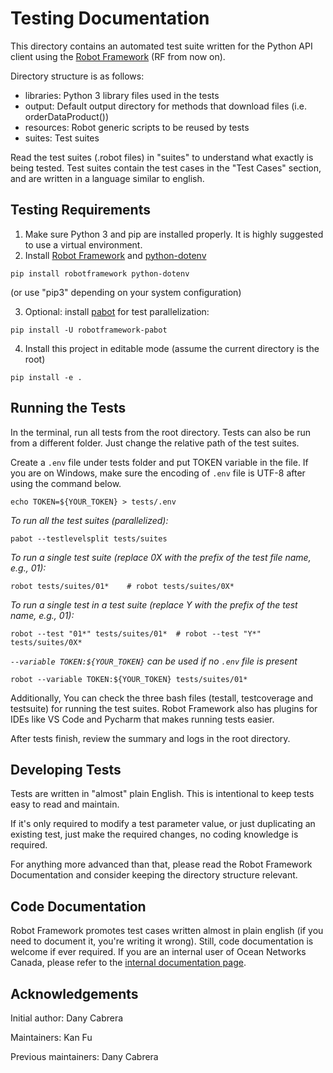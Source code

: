 # Testing Documentation

This directory contains an automated test suite written for the Python API client using the [Robot Framework](http://robotframework.org) (RF from now on).

Directory structure is as follows:

* libraries: Python 3 library files used in the tests
* output:    Default output directory for methods that download files (i.e. orderDataProduct())
* resources: Robot generic scripts to be reused by tests
* suites:    Test suites

Read the test suites (.robot files) in "suites" to understand what exactly is being tested.
Test suites contain the test cases in the "Test Cases" section, and are written in a language similar to english.


## Testing Requirements

1. Make sure Python 3 and pip are installed properly. It is highly suggested to use a virtual environment.
2. Install [Robot Framework](https://robotframework.org/) and [python-dotenv](https://saurabh-kumar.com/python-dotenv/)
```commandline
pip install robotframework python-dotenv
```
(or use "pip3" depending on your system configuration)

3. Optional: install [pabot](https://pabot.org/) for test parallelization:
```commandline
pip install -U robotframework-pabot
```
4. Install this project in editable mode (assume the current directory is the root)
```commandline
pip install -e .
```


## Running the Tests

In the terminal, run all tests from the root directory. 
Tests can also be run from a different folder. Just change the relative path of the test suites.

Create a `.env` file under tests folder and put TOKEN variable in the file.
If you are on Windows, make sure the encoding of `.env` file is UTF-8 after using the command below.
```commandline
echo TOKEN=${YOUR_TOKEN} > tests/.env
```

*To run all the test suites (parallelized):*
```commandline
pabot --testlevelsplit tests/suites
```

*To run a single test suite (replace 0X with the prefix of the test file name, e.g., 01):*
```commandline
robot tests/suites/01*    # robot tests/suites/0X*
```

*To run a single test in a test suite (replace Y with the prefix of the test name, e.g., 01):*
```commandline
robot --test "01*" tests/suites/01*  # robot --test "Y*" tests/suites/0X*
```

*`--variable TOKEN:${YOUR_TOKEN}` can be used if no `.env` file is present*
```commandline
robot --variable TOKEN:${YOUR_TOKEN} tests/suites/01*
```

Additionally, You can check the three bash files (testall, testcoverage and testsuite) for running the test suites.
Robot Framework also has plugins for IDEs like VS Code and Pycharm that makes running tests easier. 

After tests finish, review the summary and logs in the root directory.

## Developing Tests

Tests are written in "almost" plain English. This is intentional to keep tests easy to read and maintain.

If it's only required to modify a test parameter value, or just duplicating an existing test,
just make the required changes, no coding knowledge is required.

For anything more advanced than that, please read the Robot Framework Documentation and consider keeping
the directory structure relevant.


## Code Documentation

Robot Framework promotes test cases written almost in plain english (if you need to document it, you're writing it wrong).
Still, code documentation is welcome if ever required. 
If you are an internal user of Ocean Networks Canada, please refer to the [internal documentation page](https://internal.oceannetworks.ca/display/ONCData/11+-+Automated+User+Tests+for+API+Client+Libraries).


## Acknowledgements

Initial author: Dany Cabrera

Maintainers: Kan Fu

Previous maintainers: Dany Cabrera